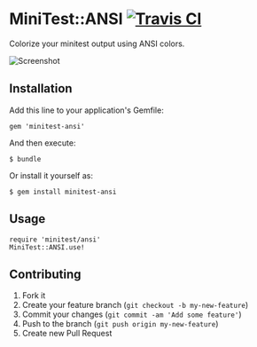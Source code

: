 # MiniTest::ANSI [![Travis CI][build-status]][travis]

Colorize your minitest output using ANSI colors.

![Screenshot][screenshot]

## Installation

Add this line to your application's Gemfile:

    gem 'minitest-ansi'

And then execute:

    $ bundle

Or install it yourself as:

    $ gem install minitest-ansi

## Usage

    require 'minitest/ansi'
    MiniTest::ANSI.use!

## Contributing

1. Fork it
2. Create your feature branch (`git checkout -b my-new-feature`)
3. Commit your changes (`git commit -am 'Add some feature'`)
4. Push to the branch (`git push origin my-new-feature`)
5. Create new Pull Request

[build-status]: https://travis-ci.org/zehrizzatti/minitest-ansi.png "Build status"
[screenshot]: https://github.com/zehrizzatti/minitest-ansi/raw/master/images/screenshot.png "Minitest::Ansi"
[travis]: https://travis-ci.org/zehrizzatti/minitest-ansi "Travis CI"
